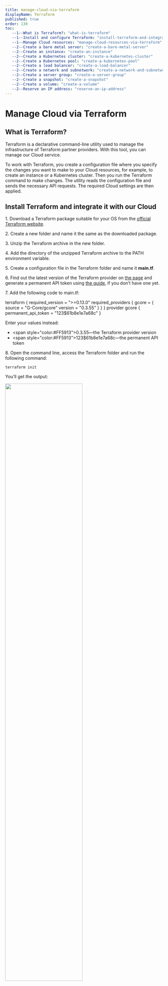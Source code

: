 ```yaml
---
title: manage-cloud-via-terraform
displayName: Terraform
published: true
order: 130
toc:
   --1--What is Terraform?: "what-is-terraform"
   --1--Install and configure Terraform: "install-terraform-and-integrate-it-with-our-cloud"
   --1--Manage Cloud resources: "manage-cloud-resources-via-terraform"
   --2--Create a bare metal server: "create-a-bare-metal-server"
   --2--Create an instance: "create-an-instance"
   --2--Create a Kubernetes cluster: "create-a-kubernetes-cluster"
   --2--Create a Kubernetes pool: "create-a-kubernetes-pool"
   --2--Create a load balancer: "create-a-load-balancer"
   --2--Create a network and subnetwork: "create-a-network-and-subnetwork"
   --2--Create a server group: "create-a-server-group"
   --2--Create a snapshot: "create-a-snapshot"
   --2--Create a volume: "create-a-volume"
   --2--Reserve an IP address: "reserve-an-ip-address"
---
```

# Manage Cloud via Terraform

## What is Terraform?

Terraform is a declarative command-line utility used to manage the infrastructure of Terraform partner providers. With this tool, you can manage our Cloud service.

To work with Terraform, you create a configuration file where you specify the changes you want to make to your Cloud resources, for example, to create an instance or a Kubernetes cluster. Then you run the Terraform command to make changes. The utility reads the configuration file and sends the necessary API requests. The required Cloud settings are then applied.

## Install Terraform and integrate it with our Cloud

1\. Download a Terraform package suitable for your OS from the <a href="https://www.terraform.io/downloads" target="_blank">official Terraform website</a>.

2\. Create a new folder and name it the same as the downloaded package.

3\. Unzip the Terraform archive in the new folder.

4\. Add the directory of the unzipped Terraform archive to the PATH environment variable.

5\. Create a configuration file in the Terraform folder and name it **main.tf**.

6\. Find out the latest version of the Terraform provider on <a href="https://registry.terraform.io/providers/G-Core/gcorelabs/latest" target="_blank">the page</a> and generate a permanent API token using <a href="https://gcore.com/docs/account-settings/create-use-or-delete-a-permanent-api-token" target="_blank">the guide</a>, if you don’t have one yet.

7\. Add the following code to main.tf:

<code-block>
terraform {
  required_version = ">=0.13.0"
  required_providers {
    gcore = {
      source = "G-Core/gcore"
      version = "<span style="color:#FF5913">0.3.55</span>"
   }
  }
}
provider gcore {
  permanent_api_token = "<span style="color:#FF5913">123$61b8e1e7a68c</span>"
}
</code-block>

Enter your values instead:

- <span style="color:#FF5913">0.3.55</span>—the Terraform provider version  
- <span style="color:#FF5913">123$61b8e1e7a68c</span>—the permanent API token

8\. Open the command line, access the Terraform folder and run the following command:

```
terraform init
```

You’ll get the output:

<img src="https://support.gcore.com/hc/article_attachments/12966689446417" alt="" width="70%">

This means Terraform has been successfully downloaded and installed, and you can start working with it.

## Manage Cloud resources via Terraform

If you have already worked with Terraform, you can use this abridged guide on how to manage Gcore Cloud resources:

1\. Go to the Terraform documentation, click **Resources**, and copy the necessary code to main.tf.

2\. Customize values in the code.

3\. Run the following command to preview the expected changes:

```
terraform plan
```

4\. Run the following command to apply these changes:

```
terraform apply
```

You can also use our step-by-step guides below.

### Create a bare metal server

1. Open the **main.tf** file where you configured the Gcore provider for Terraform.

2. Copy the code below to the file and customize the highlighted values:

<code-block>
provider gcore {
  permanent_api_token = "<span style="color:#FF5913">251$d3361.............1b35f26d8"
}

resource "gcore_baremetal" "<span style="color:#FF5913">bm</span>" {
  name       = "<span style="color:#FF5913">baremetal_example</span>"
  flavor_id  = "<span style="color:#FF5913">bm1-infrastructure-small</span>"

  interface {
      type = "<span style="color:#FF5913">external</span>"
              <span style="color:#FF5913">is_parent = "true"</span>
  }
}
</code-block>

3\. Configure your bare metal server.

1) Specify "flavor_id".

2) Configure “interface”.

- Select the interface "type": "external", "subnet", "any_subnet", or "reserved_fixed_ip".  
    - If you select "subnet", specify the "network_ID" and "subnetwork_ID".  
    - If you select "anu_subnet", specify the "network_ID".  
    - If you select "reserved_fixed_ip", specify the "port_id".

- (optional) Add <span style="color:#FF5913">is_parent = "true"</span> to ensure the interface cannot be detached and is always connected first.
- (optional) Specify "order" to set the order in which interfaces will be attached.

3) (optional) Specify "app_config" to set parameters for the application template from the marketplace.

4) (optional) Specify the "image_id" or "apptemplate_id".

5) (optional) Specify the "keypair_name".

6) (optional) Specify the "name" of the server.

7) (optional) Specify the "region_id" and "region_name".

8) (optional) Specify the "project_id" and "project_name".

9) (optional) Specify the "metadata_map": "key" and "value".

10) (optional) Specify "username" and/or "password".

4\. Save changes in the file.

5\. Run the following command from the Terraform directory to preview the changes:

```
terraform plan
```

If the code contains an error, the output will show it.

6. Run the following command to apply the changes:

```
terraform apply
```

Terraform will ask you to confirm the action. Enter "yes".

### Create an instance

1\. Open the main.tf file where you configured the Gcore provider for Terraform.

2\. Copy the code to the file and customize the highlighted values:

<code-block>
provider gcore {
  permanent_api_token = "<span style="color:#FF5913">251$d3361.............1b35f26d8</span>"
}  
resource "gcore_reservedfixedip" "<span style="color:#FF5913">fixed_ip</span>" {
  type             = "ip_address"
  network_id       = "<span style="color:#FF5913">faf6507b-1ff1-4ebf-b540-befd5c09fe06</span>"
  fixed_ip_address = "<span style="color:#FF5913">192.168.13.6</span>"
  is_vip           = <span style="color:#FF5913">false</span>
}

resource "gcore_volume" "first_volume" {
  name       = "<span style="color:#FF5913">boot volume</span>"
  type_name  = "<span style="color:#FF5913">ssd_hiiops</span>"
  size       = <span style="color:#FF5913">10</span>
  image_id   = "<span style="color:#FF5913">6dc4e061-6fab-41f3-91a3-0ba848fb32d9</span>"
}

resource "gcore_floatingip" "<span style="color:#FF5913">fip</span>" {
  fixed_ip_address = <span style="color:#FF5913">gcore_reservedfixedip.fixed_ip.fixed_ip_address</span>
  port_id          = <span style="color:#FF5913">gcore_reservedfixedip.fixed_ip.port_id</span>
}

resource "gcore_instance" "<span style="color:#FF5913">v</span>" {
  name       = "<span style="color:#FF5913">hello</span>"
  flavor_id  = "<span style="color:#FF5913">g1-standard-1-2</span>"

  volume {
    source     = "existing-volume"
    volume_id  = <span style="color:#FF5913">gcore_volume.first_volume.id</span>
    boot_index = <span style="color:#FF5913">0</span>
  }

  interface {
    type            = "<span style="color:#FF5913">reserved_fixed_ip</span>"
    port_id         = <span style="color:#FF5913">gcore_reservedfixedip.fixed_ip.port_id</span>
    fip_source      = "<span style="color:#FF5913">existing</span>"
    existing_fip_id = <span style="color:#FF5913">gcore_floatingip.fip.id</span>
    security_groups = <span style="color:#FF5913">["ada84751-fcca-4491-9249-2dfceb321616"]</span>
  }
}
</code-block>

3\. Configure resources required for the instance: [a reserved IP address](#reserve-an-ip-address), [network](#create-a-network-and-subnetwork), [subnetwork](#create-a-network-and-subnetwork), [volume](#create-a-volume).

4\. Configure the instance.

1) Specify "flavor_id".

2) Configure "interface".

- Select the interface "type": "external", "subnet", "any_subnet", or "reserved_fixed_ip".     
  - If you select "subnet", specify the "network_ID" and "subnetwork_ID".  
  - If you select "anu_subnet", specify the "network_ID".  
  - If you select "reserved_fixed_ip", specify the "port_id".
- (optional) Add is_parent = "true" to ensure the interface cannot be detached and is always connected first.
- (optional) Specify order to set the order in which interfaces will be attached.

3) Configure "volume".

- Specify "source = existing-volume" and the "volume_id". Optionally, you can specify the size of the existing volume in GB.
- (optional) Specify the "boot_index". If "boot_index = 0", the volume cannot be detached.
- (optional) Specify the "type_name": "standard", "ssd_hiiops", "cold", or "ultra".

4) (optional) Add "allow_app_ports = true" to allow application ports for instances created from marketplace templates.

5) (optional) Specify "configuration" to set parameters for the application template from the marketplace: "key" and "value".

6) (optional) Specify the "keypair_name".

7) (optional) Specify the "metadata_map": "key" and "value".

8) (optional) Specify the "name" of the instance.

9) (optional) Specify "username" and "password".

10) (optional) Specify the "region_id" and "region_name".

11) (optional) Specify the "project_id" and "project_name".

12) (optional) Specify the "security_group" to add firewalls.

5\. Save changes in the file.

6\. Run the following command from the Terraform directory to preview the expected changes:

```
terraform plan
```

If the code contains an error, the output will describe it.

7. Run the following command to apply the changes:

```
terraform apply
```

Terraform will ask you to confirm the action. Enter "yes".

### Create a Kubernetes cluster

1\. Open the main.tf file where you configured the Gcore provider for Terraform.

2\. Copy the code below to the file and customize the highlighted values:

<code-block>
provider gcore {
  permanent_api_token = "<span style="color:#FF5913">251$d3361.............1b35f26d8</span>"
}

resource "gcore_k8s" "v" {
  name          = "<span style="color:#FF5913">kluster_example</span>"
  fixed_network = "<span style="color:#FF5913">6bf878c1-1ce4-47c3-a39b-6b5f1d79bf25</span>"
  fixed_subnet  = "<span style="color:#FF5913">dc3a3ea9-86ae-47ad-a8e8-79df0ce04839</span>"
  pool {
    name               = "<span style="color:#FF5913">pool_example</span>"
    flavor_id          = "<span style="color:#FF5913">g1-standard-1-2</span>"
    min_node_count     = <span style="color:#FF5913">1</span>
    max_node_count     = <span style="color:#FF5913">2</span>
    node_count         = <span style="color:#FF5913">1</span>
    docker_volume_size = <span style="color:#FF5913">2</span>
  }
}
</code-block>

3\. Configure the cluster.

1) Specify “name”.

2) Specify the “fixed_network” of the cluster.

3) Specify the “fixed_subnet” and make sure the subnet has a router.

4) Specify the “keypair”.

5) (optional) Specify the “region_id” and “region_name”.

6) (optional) Specify the “project_id” and “project_name”.

7) (optional) Add ```auto_healing_enabled = "true"``` to allow automatic recovery of failed nodes.

8) (optional) Add ```external_dns_enabled = "true"``` if you want to enable external DNS.

9) Configure the pool, a set of cluster nodes with the same specifications.

- Specify “name”.
- Specify “flavor_id”.
- Specify the “min_node_count” for autoscaling.
- Specify the “max_node_count” for autoscaling.
- Specify the “node_count”. This is the initial number of nodes to be deployed.
- (optional) Specify the “docker_volume_size” in GB.
- (optional) Select “docker_volume_type”: “standard”, “ssd\_hiiops”, “cold”, or “ultra”.

4\. Save changes in the file.

5\. Run the following command from the Terraform directory to preview the expected changes:

```
terraform plan
```

If the code contains an error, the output will show it.

6\. Run the following command to apply the changes:

```
terraform apply
```

Terraform will ask you to confirm the action. Enter “yes”.

### Create a Kubernetes pool

1\. Open the main.tf file where you configured the Gcore provider for Terraform.

2\. Copy the code below to the file and customize the highlighted values:

<code-block>
provider gcore {
  permanent_api_token = "<span style="color:#FF5913">251$d3361.............1b35f26d8</span>"
}

resource "gcore_k8s_pool" "v" {
  cluster_id         = "<span style="color:#FF5913">6bf878c1-1ce4-47c3-a39b-6b5f1d79bf25</span>"
  name               = "<span style="color:#FF5913">pool_example</span>"
  flavor_id          = "<span style="color:#FF5913">g1-standard-1-2</span>"
  min_node_count     = <span style="color:#FF5913">1</span>
  max_node_count     = <span style="color:#FF5913">2</span>
  node_count         = <span style="color:#FF5913">1</span>
  docker_volume_size = <span style="color:#FF5913">2</span>
}
</code-block>

3\. Configure the pool.

1) Specify the “cluster_id” within which you want to create the pool.

2) Specify the “name” of your pool.

3) Specify “flavor_id”.

4) Specify the “min_node_count” for autoscaling.

5) Specify the “max_node_count” for autoscaling.

6) Specify the “node_count”. This is the initial number of nodes to be deployed.

7) (optional) Specify the “docker_volume_size” in GB.

8) (optional) Select “docker_volume_type”: “standard”, “ssd_hiiops”, “cold”, or “ultra”.

9) (optional) Specify the “region_id” and “region_name”.

10) (optional) Specify the “project_id” and “project_name”.

4\. Save changes in the file.

5\. Run the following command from the Terraform directory to preview the expected changes:

```
terraform plan
```

If the code contains an error, the output will show it.

6\. Run the following command to apply the changes:

```
terraform apply
```

Terraform will ask you to confirm the action. Enter “yes”.

### Create a load balancer

This section explains how to create a load balancer with a pool, listener, and member.

1\. Open the main.tf file where you configured the Gcore provider for Terraform.

2\. Copy the code below to the file and customize the highlighted values:

<code-block>
provider gcore {
  permanent_api_token = "<span style="color:#FF5913">251$d3361.............1b35f26d8</span>"
}

resource "gcore_loadbalancerv2" "<span style="color:#FF5913">lb</span>" {
  <span style="color:#FF5913">project_id = 1</span>
  <span style="color:#FF5913">region_id  = 1</span>
  name       = "<span style="color:#FF5913">lb_example</span>"
  flavor     = "<span style="color:#FF5913">lb1-1-2</span>"
}

resource "gcore_lblistener" "<span style="color:#FF5913">listener</span>" {
  name            = "<span style="color:#FF5913">listener_example</span>"
  protocol        = "<span style="color:#FF5913">TCP</span>"
  protocol_port   = <span style="color:#FF5913">36621</span>
  loadbalancer_id = <span style="color:#FF5913">gcore_loadbalancerv2.lb.id</span>
}

resource "gcore_lbpool" "<span style="color:#FF5913">pl</span>" {
  name            = "<span style="color:#FF5913">test_pool</span>"
  protocol        = "<span style="color:#FF5913">HTTP</span>"
  lb_algorithm    = "<span style="color:#FF5913">LEAST_CONNECTIONS</span>"
  loadbalancer_id = <span style="color:#FF5913">gcore_loadbalancer.lb.id</span>
  listener_id     = <span style="color:#FF5913">gcore_loadbalancer.lb.listener.0.id</span>
  <span style="color:#FF5913">health_monitor {
    type        = "PING"
    delay       = 60
    max_retries = 5
    timeout     = 10
  }</span>
  <span style="color:#FF5913">session_persistence {
    type        = "APP_COOKIE"
    cookie_name = "test_new_cookie"
  }</span>
}

resource "gcore_lbmember" "lbm" {
  pool_id       = <span style="color:#FF5913">gcore_lbpool.pl.id</span>
  address       = "<span style="color:#FF5913">10.10.2.15</span>"
  protocol_port = <span style="color:#FF5913">8081</span>
  weight        = <span style="color:#FF5913">5</span>
}
</code-block>

3\. Configure the load balancer.

1) Specify the “name” of your load balancer.

2) Specify “flavor”.

3) (optional) Specify the “region_id” and “region_name”.

4) (optional) Specify the “project_id” and “project_name”.

5) (optional) Specify the “vip_port_id” or “vip_network_id”.

6) (optional) Specify the “vip_subnet_id”.

4\. Configure the listener.

1) Specify “name”.

2) Select “protocol”: “HTTP”, “HTTPS”, “TCP”, “UDP”, or “TERMINATED_HTTPS”. If you select “TERMINATED_HTTPS”, specify the “secret_id”.

3) Specify the “protocol_port”.

4) Specify the “loadbalancer_id”.

5) (optional) Add ```insert_x_forward = "true"``` to identify an original IP address of a client connecting to a web server via a load

6) (optional) Specify the “region_id” and “region_name”.

7) (optional) Specify the “project_id” and “project_name”.

5\. Configure the pool.

1) Specify “name”.

2) Select “protocol”: “HTTP”, “HTTPS”, “TCP”, or “UDP”.

3) Select “lb_algorithm”: “ROUND_ROBIN”, “LEAST_CONNECTIONS”, “SOURCE_IP”, or  “SOURCE_IP_PORT”.

4) (optional) Add “health_monitor”.

*   Select “type”: “HTTP”, “HTTPS”, “PING”, “TCP”, “TLS-HELLO”, or “UPD-CONNECT”.
*   Specify the “delay” in seconds to set the time between sending probe requests to pool members.
*   Specify the “max_tertires” to set the number of successful probes required to switch a member to the ONLINE state.
*   Specify the “timeout” in seconds to set the maximum time to connect.
*   (optional) Select “http_method”: “CONNECT”, “DELETE”, “GET”, “HEAD”, “OPTIONS”, “PATCH”, “POST”, “PUT”, or “TRACE”.
*   (optional) Specify the “max_retrieve_down” to set the threshold of failures required to switch a member to the ERROR state.
*   (optional) Specify “expected_codes”
*   (optional) Specify the “url_path”

5) (optional) Specify the “listener_id”.

6) (optional) Specify the “loadbalancer_id”.

7) (optional) Specify the “region_id” and “region_name”.

8) (optional) Specify the “project_id” and “project_name”.

9) (optional) Add “session_persistence”.

*   Select “type”: “APP_COOKIE”, “HTTP_COOKIE”  
    If you select “APP_COOKIE” or “HTTP_COOKIE”, specify the “cookie_name”.  
    If you select “SOURCE_IP”, specify the “persistence_granularity” (for UDP ports only).
*   (optional) Specify the “persistence_timeout”.

6\. Configure the member.

1) Specify the IP “address”.

2) Specify the “pool_id”.

3) Specify the “protocol_port”.

4) Specify the “instance_id” or “subnet_id”.

5) (optional) Specify member “weight” from 0 to 256.

7\. Save changes in the file.

8\. Run the following command from the Terraform directory to preview the expected changes:

```
terraform plan
```

If the code contains an error, the output will show it.

9. Run the following command to apply the changes:

```
terraform apply
```

Terraform will ask you to confirm the action. Enter “yes”.

### Create a network and subnetwork

1\. Open the main.tf file where you configured the Gcore provider for Terraform.

2\. Copy the code below to the file and customize the highlighted values:

<code-block>
provider gcore {
  permanent_api_token = "<span style="color:#FF5913">251$d3361.............1b35f26d8</span>"
}

resource "gcore_network" "<span style="color:#FF5913">network</span>" {
  name       = "<span style="color:#FF5913">network_example</span>"
  <span style="color:#FF5913">mtu        = 1450</span>
  <span style="color:#FF5913">type       = "vlan"</span>
}
</code-block>

3\. Configure the network.

1) Specify “name”.

2) (optional) Add ```create_router = "false"``` to remove the external router from the network. Otherwise, the external router will be added by default.

3) (optional) Add ```type = "vlan"```. Otherwise, a “vxlan” network will be created by default.

4) (optional) Specify the “region_id” and “region_name”.

5) (optional) Specify the “project_id” and “project_name”.

4\. If you don’t need a subnetwork, skip to Step 6. To create a subnetwork, add the code below and customize the highlighted values:

<code-block>
resource "gcore_subnet" "<span style="color:#FF5913">subnet</span>" {
  name            = "<span style="color:#FF5913">subnet_example</span>"
  cidr            = "<span style="color:#FF5913">192.168.10.0/24</span>"
  network_id      = <span style="color:#FF5913">gcore_network.network.id</span>
}
</code-block>

5\. Configure the subnetwork.

1) Specify the “name” of the subnetwork.

2) Specify the “cidr”.  

- Select the IP address from the ranges: 10.0.0.0–10.255.255.255, 172.16.0.0–172.31.255.255, and 192.168.0.0–192.168.255.255.
- Select the subnet mask from 16 to 24.

3) Specify the “network_id” within which you want to create the subnet.

4) (optional) Add ```connect_to_network_router = "true"``` if you want your subnetwork to be accessible for public networks through an external router. If not, add ```connect_to_network_router = "false"```. The default value is “true”.

5) (optional) Add the “gateway_ip” of an external router, if any.

6) (optional) Specify “dns_nameservers”.

7) (optional) Add “host_routes”.

- Specify the “destination”, the CIDR of the target subnetwork.
- Specify the “nexthop”, the IPv4 address to forward traffic to if its destination IP matches the “destination” CIDR.

8) (optional) Add “enable_dhcp = false” to disable DHCP. Otherwise, DHCP will be enabled by default.

9) (optional) Specify the “region_id” and “region_name”.

10) (optional) Specify the “project_id” and “project_name”.

6\. Save changes in the file.

7\. Run the following command from the Terraform directory to preview the expected changes:

```
terraform plan
```

If the code contains an error, the output will show it.

8\. Run the following command to apply the changes:

```
terraform apply
```

Terraform will ask you to confirm the action. Enter “yes”.

### Create a server group

1\. Open the main.tf file where you configured the Gcore provider for Terraform.

2\. Copy the code below to the file and customize the highlighted values:

<code-block>
provider gcore {
  permanent_api_token = "<span style="color:#FF5913">251$d3361.............1b35f26d8</span>"
}

resource "gcore_servergroup" "<span style="color:#FF5913">default</span>" {
  name       = "<span style="color:#FF5913">server_group_example</span>"
  policy     = "<span style="color:#FF5913">affinity</span>"
  region_id  = <span style="color:#FF5913">1</span>
  project_id = <span style="color:#FF5913">1</span>
}
</code-block>

3\. Configure the server group.

1) Specify “name”.

2) Select the ```policy: use "affinity"``` to run your servers on one physical server or "anti-affinity" to run your servers on different physical servers.

3) (optional) Specify the “region_id” and “region_name”.

4) (optional) Specify the “project_id” and “project_name”.

4\. Save changes in the file.

5\. Run the following command from the Terraform directory to preview the expected changes:

```
terraform plan
```

If the code contains an error, the output will show it.

6\. Run the following command to apply the changes:

```
terraform apply
```

Terraform will ask you to confirm the action. Enter “yes”.

### Create a snapshot

1\. Open the main.tf file where you configured the Gcore provider for Terraform.

2\. Copy the code below to the file and customize the highlighted values:

<code-block>
provider gcore {
  permanent_api_token = "<span style="color:#FF5913">251$d3361.............1b35f26d8</span>"
}

resource "gcore_snapshot" "<span style="color:#FF5913">snapshot</span>" {
  project_id  = <span style="color:#FF5913">1</span>
  region_id   = <span style="color:#FF5913">1</span>
  name        = "<span style="color:#FF5913">snapshot_example</span>"
  volume_id   = "<span style="color:#FF5913">28e9edcb-1593-41fe-971b-da729c6ec301</span>"
}
</code-block>

3\. Configure the snapshot.

1) Specify “name”.

2) Specify the “volume_id”.

3) (optional) Add a “description”.

4) (optional) Specify the “region_id” and “region_name”.

5) (optional) Specify the “project_id” and “project_name”.

4\. Save changes in the file.

5\. Run the following command from the Terraform directory to preview the expected changes:

```
terraform plan
```

If the code contains an error, the output will describe it.

6\. Run the following command to apply the changes:

```
terraform apply
```

Terraform will ask you to confirm the action. Enter “yes”.

### Create a volume

1\. Open the main.tf file where you configured the Gcore provider for Terraform.

2\. Copy the code below to the file and customize:

<code-block>
provider gcore {
  permanent_api_token = "<span style="color:#FF5913">251$d3361.............1b35f26d8</span>"
}

resource "gcore_volume" "<span style="color:#FF5913">volume</span>" {
  name       = "<span style="color:#FF5913">volume_example</span>"
  type_name  = "<span style="color:#FF5913">standard</span>"
  size       = <span style="color:#FF5913">1</span>
}
</code-block>

3\. Configure the volume.

1) Specify “name”.

2) Specify the “snapshot_id” or “image_id”.

3) (optional) Specify the “size” of your volume in GB.

4) (optional) Select the “type_name”: “standard”, “ssd_hiiops”, “cold”, or “ultra”.

5) (optional) Specify the “region_id” and “region_name”.

6) (optional) Specify the “project_id” and “project_name”.

4\. Save changes in the file.

5\. Run the following command from the Terraform directory to preview the expected changes:

```
terraform plan
```

If the code contains an error, the output will show it.

6\. Run the following command to apply the changes:

```
terraform apply
```

Terraform will ask you to confirm the action. Enter “yes”.

### Reserve an IP address

1\. Open the main.tf file where you configured the Gcore provider for Terraform.

2\. Copy the code below to the file and customize the highlighted values:

<code-block>
provider gcore {
  permanent_api_token = "<span style="color:#FF5913">251$d3361.............1b35f26d8</span>"
}

resource "gcore_reservedfixedip" "<span style="color:#FF5913">fixed_ip</span>" {
  project_id = <span style="color:#FF5913">1</span>
  region_id  = <span style="color:#FF5913">1</span>
  type       = "<span style="color:#FF5913">external</span>"
  is_vip     = <span style="color:#FF5913">false</span>
}
</code-block>

3\. Configure the reserved IP address.

1) Specify the “type": “subnet”, “any_subnet”, “external”, or “ip_address”.

2) Specify if you want to use the reserved IP address as a virtual IP (VIP) address (“is_vip = true”) or not (“is_vip = false”). For more details, refer to this article: <a href="https://gcore.com/docs/cloud/networking/ip-address/create-and-configure-a-virtual-ip-vip-address" target="_blank">Create and configure a virtual IP (VIP) address</a>.

3) (optional) Add “allowe_access_pairs” to assign one VIP to multiple machines. Specify the “ip_address” and “mac_address”.

4) (optional) Specify the “network_id” and/or “subnet_id” to attach the IP address to a specific network or subnetwork.

5) (optional) Specify the “region_id” and “region_name”.

6) (optional) Specify the “project_id” and “project_name”.

4\. Save changes in the file.

5\. Run the following command from the Terraform directory to preview the expected changes:

```
terraform plan
```

If the code contains an error, the output will describe it.

6\. Run the following command to apply the changes:

```
terraform apply
```

Terraform will ask you to confirm the action. Enter “yes”.